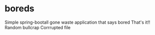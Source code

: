 # boreds
Simple spring-bootall gone waste
 application that says bored
That's it!!
Random bullcrap
Corrrupted file

